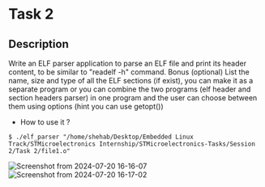 # Task 2 
## Description 
Write an ELF parser application to parse an ELF file and print its header content, to be similar to "readelf -h" command.
Bonus (optional) List the name, size and type of all the ELF sections (if exist), you can make it as a separate program or you can combine the two programs (elf header and section headers parser) in one program and the user can choose between them using options (hint you can use getopt())

+ How to use it ?
```
$ ./elf_parser "/home/shehab/Desktop/Embedded Linux Track/STMicroelectronics Internship/STMicroelectronics-Tasks/Session 2/Task 2/file1.o"
```

![Screenshot from 2024-07-20 16-16-07](https://github.com/user-attachments/assets/5e04999a-54da-4f60-b7d7-05bbb7e2964b)
![Screenshot from 2024-07-20 16-17-02](https://github.com/user-attachments/assets/ad962947-bdcc-4545-9bb1-ffc7c6edfbc4)


